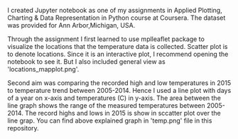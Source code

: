 I created Jupyter notebook as one of my assignments in Applied Plotting, Charting & Data Representation in Python course at Coursera.
The dataset was provided for Ann Arbor,Michigan, USA.

Through the assignment I first learned to use mplleaflet package to visualize the locations that the temperature data is collected.
Scatter plot is to denote locations. Since it is an interactive plot, I recommend opening the notebook to see it. But I also included general view as 'locations_mapplot.png'.

Second aim was comparing the recorded high and low temperatures in 2015 to temperature trend between 2005-2014.
Hence I used a line plot with days of a year on x-axis and temperatures (C) in y-axis. 
The area between the line graph shows the range of the measured temperatures between 2005-2014.
The record highs and lows in 2015 is show in sccatter plot over the line grap.
You can find above explained graph in 'temp.png' file in this repository.

